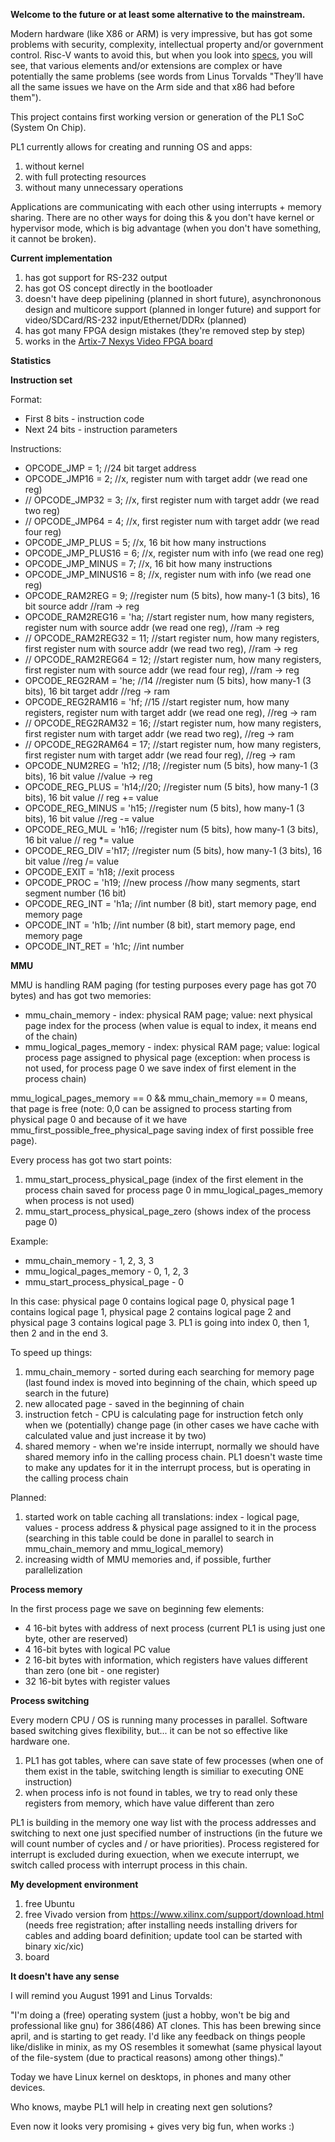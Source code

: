 **Welcome to the future or at least some alternative to the mainstream.**

Modern hardware (like X86 or ARM) is very impressive, but has got
some problems with security, complexity, intellectual property and/or government
control. Risc-V wants to avoid this, but when you look into [specs](https://riscv.org/technical/specifications/), you will
see, that various elements and/or extensions are complex or
have potentially the same problems (see words from Linus Torvalds "They’ll have all
the same issues we have on the Arm side and that x86 had before them").

This project contains first working version or generation of the PL1 SoC (System On Chip).

PL1 currently allows for creating and running OS and apps:

1. without kernel
2. with full protecting resources
3. without many unnecessary operations

Applications are communicating with each other using interrupts + memory
sharing. There are no other ways for doing this & you don't have kernel
or hypervisor mode, which is big advantage (when you don't have something, it cannot be broken).

**Current implementation**

1. has got support for RS-232 output
2. has got OS concept directly in the bootloader
3. doesn't have deep pipelining (planned in short future), asynchrononous design and multicore support (planned in longer future) and support for video/SDCard/RS-232 input/Ethernet/DDRx (planned)
4. has got many FPGA design mistakes (they're removed step by step)
5. works in the [Artix-7 Nexys Video FPGA board](https://digilent.com/reference/programmable-logic/nexys-video/reference-manual)

**Statistics**

**Instruction set**

Format:

* First 8 bits - instruction code
* Next 24 bits - instruction parameters

Instructions:

* OPCODE_JMP = 1;  //24 bit target address
* OPCODE_JMP16 = 2;  //x, register num with target addr (we read one reg)
*  // OPCODE_JMP32 = 3;  //x, first register num with target addr (we read two reg)
*  // OPCODE_JMP64 = 4;  //x, first register num with target addr (we read four reg)  
* OPCODE_JMP_PLUS = 5;  //x, 16 bit how many instructions
* OPCODE_JMP_PLUS16 = 6;  //x, register num with info (we read one reg)
* OPCODE_JMP_MINUS = 7;  //x, 16 bit how many instructions  
* OPCODE_JMP_MINUS16 = 8;  //x, register num with info (we read one reg)
* OPCODE_RAM2REG = 9;  //register num (5 bits), how many-1 (3 bits), 16 bit source addr //ram -> reg
* OPCODE_RAM2REG16 = 'ha; //start register num, how many registers, register num with source addr (we read one reg), //ram -> reg  
* // OPCODE_RAM2REG32 = 11; //start register num, how many registers, first register num with source addr (we read two reg), //ram -> reg
* // OPCODE_RAM2REG64 = 12; //start register num, how many registers, first register num with source addr (we read four reg), //ram -> reg
* OPCODE_REG2RAM = 'he; //14 //register num (5 bits), how many-1 (3 bits), 16 bit target addr //reg -> ram
* OPCODE_REG2RAM16 = 'hf; //15 //start register num, how many registers, register num with target addr (we read one reg), //reg -> ram
* // OPCODE_REG2RAM32 = 16; //start register num, how many registers, first register num with target addr (we read two reg), //reg -> ram
* // OPCODE_REG2RAM64 = 17; //start register num, how many registers, first register num with target addr (we read four reg), //reg -> ram
* OPCODE_NUM2REG = 'h12; //18;  //register num (5 bits), how many-1 (3 bits), 16 bit value //value -> reg
* OPCODE_REG_PLUS = 'h14;//20; //register num (5 bits), how many-1 (3 bits), 16 bit value // reg += value
* OPCODE_REG_MINUS = 'h15; //register num (5 bits), how many-1 (3 bits), 16 bit value  //reg -= value
* OPCODE_REG_MUL = 'h16; //register num (5 bits), how many-1 (3 bits), 16 bit value // reg *= value
* OPCODE_REG_DIV ='h17; //register num (5 bits), how many-1 (3 bits), 16 bit value  //reg /= value
* OPCODE_EXIT = 'h18;  //exit process
* OPCODE_PROC = 'h19;  //new process //how many segments, start segment number (16 bit)
* OPCODE_REG_INT = 'h1a;  //int number (8 bit), start memory page, end memory page 
* OPCODE_INT = 'h1b;  //int number (8 bit), start memory page, end memory page
* OPCODE_INT_RET = 'h1c;  //int number

**MMU**

MMU is handling RAM paging (for testing purposes every page has got 70 bytes) and has got two memories:

* mmu_chain_memory - index: physical RAM page; value: next physical page index for the process (when value is equal to index, it means end of the chain)
* mmu_logical_pages_memory - index: physical RAM page; value: logical process page assigned to physical page (exception: when process is not used, for process page 0 we save index of first element in the process chain)

mmu_logical_pages_memory == 0 && mmu_chain_memory == 0 means, that page is free
(note: 0,0 can be assigned to process starting from physical page 0
and because of it we have mmu_first_possible_free_physical_page saving index of first possible free page).

Every process has got two start points:

1. mmu_start_process_physical_page (index of the first element in the process chain saved for process page 0 in mmu_logical_pages_memory when process is not used)
2. mmu_start_process_physical_page_zero (shows index of the process page 0)

Example:

* mmu_chain_memory - 1, 2, 3, 3
* mmu_logical_pages_memory - 0, 1, 2, 3
* mmu_start_process_physical_page - 0

In this case: physical page 0 contains logical page 0, physical page 1 contains logical page 1, physical page 2 contains logical page 2 and physical page 3 contains logical page 3. PL1 is going into index 0, then 1, then 2 and in the end 3.

To speed up things:

1. mmu_chain_memory - sorted during each searching for memory page (last found index is moved into beginning of the chain, which speed up search in the future)
2. new allocated page - saved in the beginning of chain
3. instruction fetch - CPU is calculating page for instruction fetch only when we (potentially) change page (in other cases we have cache with calculated value and just increase it by two)
4. shared memory - when we're inside interrupt, normally we should have shared memory info in the calling process chain. PL1 doesn't waste time to make any updates for it in the interrupt process, but is operating in the calling process chain

Planned:

1. started work on table caching all translations: index - logical page, values - process address & physical page assigned to it in the process
(searching in this table could be done in parallel to search in mmu_chain_memory and mmu_logical_memory)
2. increasing width of MMU memories and, if possible, further parallelization

**Process memory**

In the first process page we save on beginning few elements:

* 4 16-bit bytes with address of next process (current PL1 is using just one byte, other are reserved)
* 4 16-bit bytes with logical PC value
* 2 16-bit bytes with information, which registers have values different than zero (one bit - one register)
* 32 16-bit bytes with register values

**Process switching**

Every modern CPU / OS is running many processes in parallel. Software based switching gives flexibility, but... it can be not so effective like hardware one.

1. PL1 has got tables, where can save state of few processes (when one of them exist in the table, switching length is similiar to executing ONE instruction)
2. when process info is not found in tables, we try to read only these registers from memory, which have value different than zero

PL1 is building in the memory one way list with the process addresses and switching to next one just specified number of instructions (in the future we will count number of cycles and / or have priorities). Process registered for interrupt is excluded during exuection, when we execute interrupt, we switch called process with interrupt process in this chain.

**My development environment**

1. free Ubuntu
2. free Vivado version from https://www.xilinx.com/support/download.html (needs free registration;
after installing needs installing drivers for cables and adding board definition;
update tool can be started with binary xic/xic)
3. board

**It doesn't have any sense**

I will remind you August 1991 and Linus Torvalds:

"I'm doing a (free) operating system (just a hobby, won't be big and professional like gnu) for 386(486) AT clones. This has been brewing since april, and is starting to get ready. I'd like any feedback on things people like/dislike in minix, as my OS resembles it somewhat (same physical layout of the file-system (due to practical reasons) among other things)."

Today we have Linux kernel on desktops, in phones and many other devices.

Who knows, maybe PL1 will help in creating next gen solutions?

Even now it looks very promising + gives very big fun, when works :)
